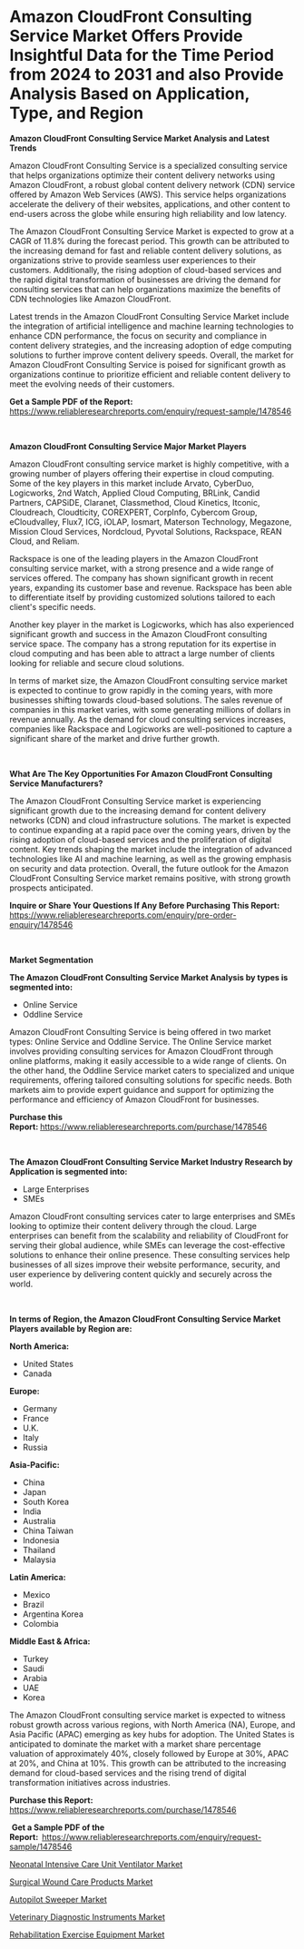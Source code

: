<p><h1>Amazon CloudFront Consulting Service Market Offers Provide Insightful Data for the Time Period from 2024 to 2031 and also Provide Analysis Based on Application, Type, and Region</h1></p><p><strong>Amazon CloudFront Consulting Service Market Analysis and Latest Trends</strong></p>
<p><p>Amazon CloudFront Consulting Service is a specialized consulting service that helps organizations optimize their content delivery networks using Amazon CloudFront, a robust global content delivery network (CDN) service offered by Amazon Web Services (AWS). This service helps organizations accelerate the delivery of their websites, applications, and other content to end-users across the globe while ensuring high reliability and low latency.</p><p>The Amazon CloudFront Consulting Service Market is expected to grow at a CAGR of 11.8% during the forecast period. This growth can be attributed to the increasing demand for fast and reliable content delivery solutions, as organizations strive to provide seamless user experiences to their customers. Additionally, the rising adoption of cloud-based services and the rapid digital transformation of businesses are driving the demand for consulting services that can help organizations maximize the benefits of CDN technologies like Amazon CloudFront.</p><p>Latest trends in the Amazon CloudFront Consulting Service Market include the integration of artificial intelligence and machine learning technologies to enhance CDN performance, the focus on security and compliance in content delivery strategies, and the increasing adoption of edge computing solutions to further improve content delivery speeds. Overall, the market for Amazon CloudFront Consulting Service is poised for significant growth as organizations continue to prioritize efficient and reliable content delivery to meet the evolving needs of their customers.</p></p>
<p><strong>Get a Sample PDF of the Report:&nbsp;</strong> <a href="https://www.reliableresearchreports.com/enquiry/request-sample/1478546">https://www.reliableresearchreports.com/enquiry/request-sample/1478546</a></p>
<p>&nbsp;</p>
<p><strong>Amazon CloudFront Consulting Service Major Market Players</strong></p>
<p><p>Amazon CloudFront consulting service market is highly competitive, with a growing number of players offering their expertise in cloud computing. Some of the key players in this market include Arvato, CyberDuo, Logicworks, 2nd Watch, Applied Cloud Computing, BRLink, Candid Partners, CAPSiDE, Claranet, Classmethod, Cloud Kinetics, Itconic, Cloudreach, Cloudticity, COREXPERT, CorpInfo, Cybercom Group, eCloudvalley, Flux7, ICG, iOLAP, Iosmart, Materson Technology, Megazone, Mission Cloud Services, Nordcloud, Pyvotal Solutions, Rackspace, REAN Cloud, and Reliam.</p><p>Rackspace is one of the leading players in the Amazon CloudFront consulting service market, with a strong presence and a wide range of services offered. The company has shown significant growth in recent years, expanding its customer base and revenue. Rackspace has been able to differentiate itself by providing customized solutions tailored to each client's specific needs.</p><p>Another key player in the market is Logicworks, which has also experienced significant growth and success in the Amazon CloudFront consulting service space. The company has a strong reputation for its expertise in cloud computing and has been able to attract a large number of clients looking for reliable and secure cloud solutions.</p><p>In terms of market size, the Amazon CloudFront consulting service market is expected to continue to grow rapidly in the coming years, with more businesses shifting towards cloud-based solutions. The sales revenue of companies in this market varies, with some generating millions of dollars in revenue annually. As the demand for cloud consulting services increases, companies like Rackspace and Logicworks are well-positioned to capture a significant share of the market and drive further growth.</p></p>
<p>&nbsp;</p>
<p><strong>What Are The Key Opportunities For Amazon CloudFront Consulting Service Manufacturers?</strong></p>
<p><p>The Amazon CloudFront Consulting Service market is experiencing significant growth due to the increasing demand for content delivery networks (CDN) and cloud infrastructure solutions. The market is expected to continue expanding at a rapid pace over the coming years, driven by the rising adoption of cloud-based services and the proliferation of digital content. Key trends shaping the market include the integration of advanced technologies like AI and machine learning, as well as the growing emphasis on security and data protection. Overall, the future outlook for the Amazon CloudFront Consulting Service market remains positive, with strong growth prospects anticipated.</p></p>
<p><strong>Inquire or Share Your Questions If Any Before Purchasing This Report:</strong> <a href="https://www.reliableresearchreports.com/enquiry/pre-order-enquiry/1478546">https://www.reliableresearchreports.com/enquiry/pre-order-enquiry/1478546</a></p>
<p>&nbsp;</p>
<p><strong>Market Segmentation</strong></p>
<p><strong>The Amazon CloudFront Consulting Service Market Analysis by types is segmented into:</strong></p>
<p><ul><li>Online Service</li><li>Oddline Service</li></ul></p>
<p><p>Amazon CloudFront Consulting Service is being offered in two market types: Online Service and Oddline Service. The Online Service market involves providing consulting services for Amazon CloudFront through online platforms, making it easily accessible to a wide range of clients. On the other hand, the Oddline Service market caters to specialized and unique requirements, offering tailored consulting solutions for specific needs. Both markets aim to provide expert guidance and support for optimizing the performance and efficiency of Amazon CloudFront for businesses.</p></p>
<p><strong>Purchase this Report:&nbsp;</strong><a href="https://www.reliableresearchreports.com/purchase/1478546">https://www.reliableresearchreports.com/purchase/1478546</a></p>
<p>&nbsp;</p>
<p><strong>The Amazon CloudFront Consulting Service Market Industry Research by Application is segmented into:</strong></p>
<p><ul><li>Large Enterprises</li><li>SMEs</li></ul></p>
<p><p>Amazon CloudFront consulting services cater to large enterprises and SMEs looking to optimize their content delivery through the cloud. Large enterprises can benefit from the scalability and reliability of CloudFront for serving their global audience, while SMEs can leverage the cost-effective solutions to enhance their online presence. These consulting services help businesses of all sizes improve their website performance, security, and user experience by delivering content quickly and securely across the world.</p></p>
<p>&nbsp;</p>
<p><strong>In terms of Region, the Amazon CloudFront Consulting Service Market Players available by Region are:</strong></p>
<p>
    <p> <strong> North America: </strong>
        <ul>
            <li>United States</li>
            <li>Canada</li>
        </ul>
        </p> 
    <p> <strong> Europe: </strong>
        <ul>
            <li>Germany</li>
            <li>France</li>
            <li>U.K.</li>
            <li>Italy</li>
            <li>Russia</li>
        </ul>
        </p> 
    <p> <strong> Asia-Pacific: </strong>
        <ul>
            <li>China</li>
            <li>Japan</li>
            <li>South Korea</li>
            <li>India</li>
            <li>Australia</li>
            <li>China Taiwan</li>
            <li>Indonesia</li>
            <li>Thailand</li>
            <li>Malaysia</li>
        </ul>
        </p> 
    <p> <strong> Latin America: </strong>
        <ul>
            <li>Mexico</li>
            <li>Brazil</li>
            <li>Argentina Korea</li>
            <li>Colombia</li>
        </ul>
        </p> 
    <p> <strong> Middle East & Africa: </strong>
        <ul>
            <li>Turkey</li>
            <li>Saudi</li>
            <li>Arabia</li>
            <li>UAE</li>
            <li>Korea</li>
        </ul>
    </p>
    </p>
<p><p>The Amazon CloudFront consulting service market is expected to witness robust growth across various regions, with North America (NA), Europe, and Asia Pacific (APAC) emerging as key hubs for adoption. The United States is anticipated to dominate the market with a market share percentage valuation of approximately 40%, closely followed by Europe at 30%, APAC at 20%, and China at 10%. This growth can be attributed to the increasing demand for cloud-based services and the rising trend of digital transformation initiatives across industries.</p></p>
<p><strong>Purchase this Report: </strong><a href="https://www.reliableresearchreports.com/purchase/1478546">https://www.reliableresearchreports.com/purchase/1478546</a></p>
<p>&nbsp;<strong>Get a Sample PDF of the Report:&nbsp;&nbsp;</strong><a href="https://www.reliableresearchreports.com/enquiry/request-sample/1478546">https://www.reliableresearchreports.com/enquiry/request-sample/1478546</a></p>
<p><strong></strong></p>
<p><p><a href="https://github.com/kathiaseamanalvaradovlprc2h/Market-Research-Report-List-1/blob/main/neonatal-intensive-care-unit-ventilator-market.md">Neonatal Intensive Care Unit Ventilator Market</a></p><p><a href="https://medium.com/p/f591e3a0e65d/edit">Surgical Wound Care Products Market</a></p><p><a href="https://github.com/GroverBarry/Market-Research-Report-List-3/blob/main/autopilot-sweeper-market.md">Autopilot Sweeper Market</a></p><p><a href="https://medium.com/p/486a18976d1d/edit">Veterinary Diagnostic Instruments Market</a></p><p><a href="https://medium.com/p/cf2c63f7ae9b/edit">Rehabilitation Exercise Equipment Market</a></p></p>